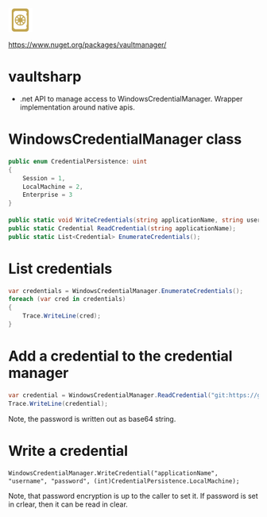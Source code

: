 <img src="https://raw.githubusercontent.com/Bhaal22/vaultmanager/master/resources/icon.png" width="48">

https://www.nuget.org/packages/vaultmanager/

# vaultsharp
  * .net API to manage access to WindowsCredentialManager. Wrapper implementation around native apis.


# WindowsCredentialManager class

```c#
public enum CredentialPersistence: uint
{
    Session = 1,
    LocalMachine = 2,
    Enterprise = 3
}
    
public static void WriteCredentials(string applicationName, string userName, string secret, int credentialPersistence);
public static Credential ReadCredential(string applicationName);
public static List<Credential> EnumerateCredentials();
```


# List credentials

```c#
var credentials = WindowsCredentialManager.EnumerateCredentials();
foreach (var cred in credentials)
{
    Trace.WriteLine(cred);
}
```

# Add a credential to the credential manager

```c#
var credential = WindowsCredentialManager.ReadCredential("git:https://github.com");
Trace.WriteLine(credential);
```

Note, the password is written out as base64 string.

# Write a credential

```
WindowsCredentialManager.WriteCredential("applicationName", "username", "password", (int)CredentialPersistence.LocalMachine);
```

Note, that password encryption is up to the caller to set it. If password is set in crlear, then it can be read in clear.
